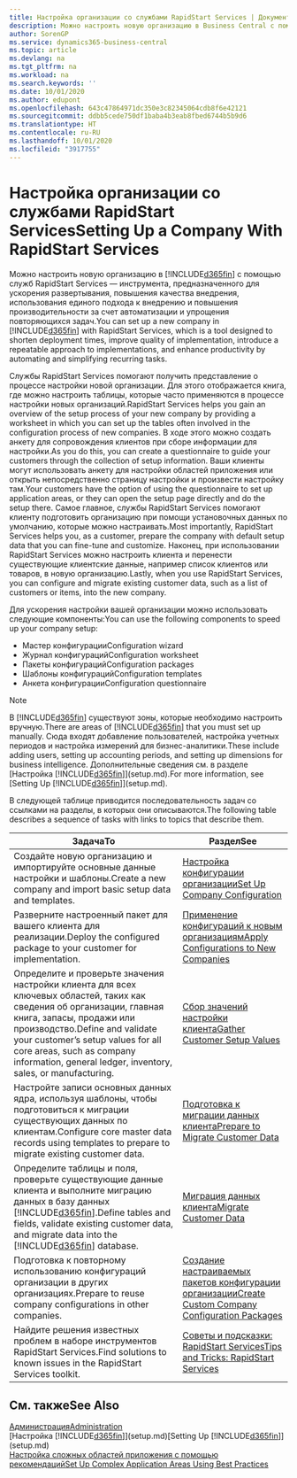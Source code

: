 ```yaml
---
title: Настройка организации со службами RapidStart Services | Документация Майкрософт
description: Можно настроить новую организацию в Business Central с помощью служб RapidStart Services, которые представляют собой инструмент, предназначенный для ускорения развертывания, повышения качества внедрения, использования единого подхода к внедрению и повышения производительности за счет автоматизации и упрощения повторяющихся задач.
author: SorenGP
ms.service: dynamics365-business-central
ms.topic: article
ms.devlang: na
ms.tgt_pltfrm: na
ms.workload: na
ms.search.keywords: ''
ms.date: 10/01/2020
ms.author: edupont
ms.openlocfilehash: 643c47864971dc350e3c82345064cdb8f6e42121
ms.sourcegitcommit: ddbb5cede750df1baba4b3eab8fbed6744b5b9d6
ms.translationtype: HT
ms.contentlocale: ru-RU
ms.lasthandoff: 10/01/2020
ms.locfileid: "3917755"
---
```

# <a name="setting-up-a-company-with-rapidstart-services"></a><span data-ttu-id="ee216-103">Настройка организации со службами RapidStart Services</span><span class="sxs-lookup"><span data-stu-id="ee216-103">Setting Up a Company With RapidStart Services</span></span>
<span data-ttu-id="ee216-104">Можно настроить новую организацию в [!INCLUDE[d365fin](includes/d365fin_md.md)] с помощью служб RapidStart Services — инструмента, предназначенного для ускорения развертывания, повышения качества внедрения, использования единого подхода к внедрению и повышения производительности за счет автоматизации и упрощения повторяющихся задач.</span><span class="sxs-lookup"><span data-stu-id="ee216-104">You can set up a new company in [!INCLUDE[d365fin](includes/d365fin_md.md)] with RapidStart Services, which is a tool designed to shorten deployment times, improve quality of implementation, introduce a repeatable approach to implementations, and enhance productivity by automating and simplifying recurring tasks.</span></span>  

<span data-ttu-id="ee216-105">Службы RapidStart Services помогают получить представление о процессе настройки новой организации. Для этого отображается книга, где можно настроить таблицы, которые часто применяются в процессе настройки новых организаций.</span><span class="sxs-lookup"><span data-stu-id="ee216-105">RapidStart Services helps you gain an overview of the setup process of your new company by providing a worksheet in which you can set up the tables often involved in the configuration process of new companies.</span></span> <span data-ttu-id="ee216-106">В ходе этого можно создать анкету для сопровождения клиентов при сборе информации для настройки.</span><span class="sxs-lookup"><span data-stu-id="ee216-106">As you do this, you can create a questionnaire to guide your customers through the collection of setup information.</span></span> <span data-ttu-id="ee216-107">Ваши клиенты могут использовать анкету для настройки областей приложения или открыть непосредственно страницу настройки и произвести настройку там.</span><span class="sxs-lookup"><span data-stu-id="ee216-107">Your customers have the option of using the questionnaire to set up application areas, or they can open the setup page directly and do the setup there.</span></span> <span data-ttu-id="ee216-108">Самое главное, службы RapidStart Services помогают клиенту подготовить организацию при помощи установочных данных по умолчанию, которые можно настраивать.</span><span class="sxs-lookup"><span data-stu-id="ee216-108">Most importantly, RapidStart Services helps you, as a customer, prepare the company with default setup data that you can fine-tune and customize.</span></span> <span data-ttu-id="ee216-109">Наконец, при использовании RapidStart Services можно настроить клиента и перенести существующие клиентские данные, например список клиентов или товаров, в новую организацию.</span><span class="sxs-lookup"><span data-stu-id="ee216-109">Lastly, when you use RapidStart Services, you can configure and migrate existing customer data, such as a list of customers or items, into the new company.</span></span>

<span data-ttu-id="ee216-110">Для ускорения настройки вашей организации можно использовать следующие компоненты:</span><span class="sxs-lookup"><span data-stu-id="ee216-110">You can use the following components to speed up your company setup:</span></span>  

-   <span data-ttu-id="ee216-111">Мастер конфигурации</span><span class="sxs-lookup"><span data-stu-id="ee216-111">Configuration wizard</span></span>  
-   <span data-ttu-id="ee216-112">Журнал конфигураций</span><span class="sxs-lookup"><span data-stu-id="ee216-112">Configuration worksheet</span></span>  
-   <span data-ttu-id="ee216-113">Пакеты конфигураций</span><span class="sxs-lookup"><span data-stu-id="ee216-113">Configuration packages</span></span>  
-   <span data-ttu-id="ee216-114">Шаблоны конфигураций</span><span class="sxs-lookup"><span data-stu-id="ee216-114">Configuration templates</span></span>  
-   <span data-ttu-id="ee216-115">Анкета конфигурации</span><span class="sxs-lookup"><span data-stu-id="ee216-115">Configuration questionnaire</span></span>  

> [!Note]  
>  <span data-ttu-id="ee216-116">В [!INCLUDE[d365fin](includes/d365fin_md.md)] существуют зоны, которые необходимо настроить вручную.</span><span class="sxs-lookup"><span data-stu-id="ee216-116">There are areas of [!INCLUDE[d365fin](includes/d365fin_md.md)] that you must set up manually.</span></span> <span data-ttu-id="ee216-117">Сюда входят добавление пользователей, настройка учетных периодов и настройка измерений для бизнес-аналитики.</span><span class="sxs-lookup"><span data-stu-id="ee216-117">These include adding users, setting up accounting periods, and setting up dimensions for business intelligence.</span></span> <span data-ttu-id="ee216-118">Дополнительные сведения см. в разделе [Настройка [!INCLUDE[d365fin](includes/d365fin_md.md)]](setup.md).</span><span class="sxs-lookup"><span data-stu-id="ee216-118">For more information, see [Setting Up [!INCLUDE[d365fin](includes/d365fin_md.md)]](setup.md).</span></span>

 <span data-ttu-id="ee216-119">В следующей таблице приводится последовательность задач со ссылками на разделы, в которых они описываются.</span><span class="sxs-lookup"><span data-stu-id="ee216-119">The following table describes a sequence of tasks with links to topics that describe them.</span></span>

|<span data-ttu-id="ee216-120">**Задача**</span><span class="sxs-lookup"><span data-stu-id="ee216-120">**To**</span></span>|<span data-ttu-id="ee216-121">**Раздел**</span><span class="sxs-lookup"><span data-stu-id="ee216-121">**See**</span></span>|  
|------------|-------------|  
|<span data-ttu-id="ee216-122">Создайте новую организацию и импортируйте основные данные настройки и шаблоны.</span><span class="sxs-lookup"><span data-stu-id="ee216-122">Create a new company and import basic setup data and templates.</span></span>|[<span data-ttu-id="ee216-123">Настройка конфигурации организации</span><span class="sxs-lookup"><span data-stu-id="ee216-123">Set Up Company Configuration</span></span>](admin-set-up-company-configuration.md)|  
|<span data-ttu-id="ee216-124">Разверните настроенный пакет для вашего клиента для реализации.</span><span class="sxs-lookup"><span data-stu-id="ee216-124">Deploy the configured package to your customer for implementation.</span></span>|[<span data-ttu-id="ee216-125">Применение конфигураций к новым организациям</span><span class="sxs-lookup"><span data-stu-id="ee216-125">Apply Configurations to New Companies</span></span>](admin-apply-configuration-to-new-companies.md)|
|<span data-ttu-id="ee216-126">Определите и проверьте значения настройки клиента для всех ключевых областей, таких как сведения об организации, главная книга, запасы, продажи или производство.</span><span class="sxs-lookup"><span data-stu-id="ee216-126">Define and validate your customer’s setup values for all core areas, such as company information, general ledger, inventory, sales, or manufacturing.</span></span>|[<span data-ttu-id="ee216-127">Сбор значений настройки клиента</span><span class="sxs-lookup"><span data-stu-id="ee216-127">Gather Customer Setup Values</span></span>](admin-gather-customer-setup-values.md)|  
|<span data-ttu-id="ee216-128">Настройте записи основных данных ядра, используя шаблоны, чтобы подготовиться к миграции существующих данных по клиентам.</span><span class="sxs-lookup"><span data-stu-id="ee216-128">Configure core master data records using templates to prepare to migrate existing customer data.</span></span>|[<span data-ttu-id="ee216-129">Подготовка к миграции данных клиента</span><span class="sxs-lookup"><span data-stu-id="ee216-129">Prepare to Migrate Customer Data</span></span>](admin-use-templates-to-prepare-customer-data-for-migration.md)|  
|<span data-ttu-id="ee216-130">Определите таблицы и поля, проверьте существующие данные клиента и выполните миграцию данных в базу данных [!INCLUDE[d365fin](includes/d365fin_md.md)].</span><span class="sxs-lookup"><span data-stu-id="ee216-130">Define tables and fields, validate existing customer data, and migrate data into the [!INCLUDE[d365fin](includes/d365fin_md.md)] database.</span></span>|[<span data-ttu-id="ee216-131">Миграция данных клиента</span><span class="sxs-lookup"><span data-stu-id="ee216-131">Migrate Customer Data</span></span>](admin-migrate-customer-data.md)|
|<span data-ttu-id="ee216-132">Подготовка к повторному использованию конфигураций организации в других организациях.</span><span class="sxs-lookup"><span data-stu-id="ee216-132">Prepare to reuse company configurations in other companies.</span></span>|[<span data-ttu-id="ee216-133">Создание настраиваемых пакетов конфигурации организации</span><span class="sxs-lookup"><span data-stu-id="ee216-133">Create Custom Company Configuration Packages</span></span>](admin-how-to-create-custom-company-configuration-packages.md)|
|<span data-ttu-id="ee216-134">Найдите решения известных проблем в наборе инструментов RapidStart Services.</span><span class="sxs-lookup"><span data-stu-id="ee216-134">Find solutions to known issues in the RapidStart Services toolkit.</span></span>|[<span data-ttu-id="ee216-135">Советы и подсказки: RapidStart Services</span><span class="sxs-lookup"><span data-stu-id="ee216-135">Tips and Tricks: RapidStart Services</span></span>](admin-tips-and-tricks-rapidstart-services.md)|  

## <a name="see-also"></a><span data-ttu-id="ee216-136">См. также</span><span class="sxs-lookup"><span data-stu-id="ee216-136">See Also</span></span>  
[<span data-ttu-id="ee216-137">Администрация</span><span class="sxs-lookup"><span data-stu-id="ee216-137">Administration</span></span>](admin-setup-and-administration.md)  
<span data-ttu-id="ee216-138">[Настройка [!INCLUDE[d365fin](includes/d365fin_md.md)]](setup.md)</span><span class="sxs-lookup"><span data-stu-id="ee216-138">[Setting Up [!INCLUDE[d365fin](includes/d365fin_md.md)]](setup.md)</span></span>  
[<span data-ttu-id="ee216-139">Настройка сложных областей приложения с помощью рекомендаций</span><span class="sxs-lookup"><span data-stu-id="ee216-139">Set Up Complex Application Areas Using Best Practices</span></span>](set-up-complex-application-areas-using-best-practices.md)   
